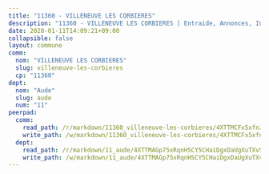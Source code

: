 ```yaml
---
title: "11360 - VILLENEUVE LES CORBIERES"
description: "11360 - VILLENEUVE LES CORBIERES | Entraide, Annonces, Initiatives"
date: 2020-01-11T14:09:21+09:00
collapsible: false
layout: commune
comm:
  nom: "VILLENEUVE LES CORBIERES"
  slug: villeneuve-les-corbieres
  cp: "11360"
dept:
  nom: "Aude"
  slug: aude
  num: "11"
peerpad:
  comm:
    read_path: /r/markdown/11360_villeneuve-les-corbieres/4XTTMCFx5xfnJ6UJAiJfDvbQfiA1T6qsL31WxhwyrgBTfq8x7
    write_path: /w/markdown/11360_villeneuve-les-corbieres/4XTTMCFx5xfnJ6UJAiJfDvbQfiA1T6qsL31WxhwyrgBTfq8x7-K3TgTinpee3vHBEUDcYJre9rPyUQyfP4h2MDJqtmsxJyuQKWLVNeYa74wE5aR8gFHQSA7cBrroRuPcoxNNjNEF3V521TGqgY2kcYWz188Byid1V1JFnDjGNAxAV7AaTkviSUZggw
  dept:
    read_path: /r/markdown/11_aude/4XTTMAGp75xRqnHSCY5CHaiDgxDaUgXuTXvSZDHnY1JdjJiUk
    write_path: /w/markdown/11_aude/4XTTMAGp75xRqnHSCY5CHaiDgxDaUgXuTXvSZDHnY1JdjJiUk-K3TgUenjCPDfs1W21bst2JvrPDW324QBfMvPid11puzXxXGQEeNw9p4QtfnUhSn4LYSwR6UDBQmdr3wFq2CDRGqNz2QynSm58zgCpz2PKP6Y24UTpxW22MudfeZ339ZPKnHm6XTr
---
```


